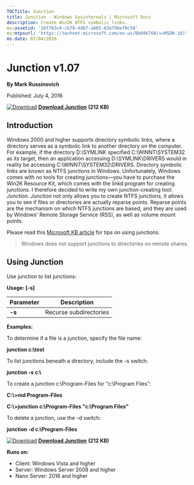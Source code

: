 ```yaml
--- 
TOCTitle: Junction
title: Junction - Windows Sysinternals | Microsoft Docs
description: Create Win2K NTFS symbolic links.
ms:assetid: '16f763c0-cb78-4d67-a865-63e79bef0c58'
ms:mtpsurl: 'https://technet.microsoft.com/en-us/Bb896768(v=MSDN.10)'
ms.date: 07/04/2016
---
```


Junction v1.07
==============

**By Mark Russinovich**

Published: July 4, 2016

[![Download](/media/landing/sysinternals/download_sm.png)](https://download.sysinternals.com/files/Junction.zip) [**Download Junction**](https://download.sysinternals.com/files/Junction.zip) **(212 KB)**


## Introduction

Windows 2000 and higher supports directory symbolic links, where a
directory serves as a symbolic link to another directory on the
computer. For example, if the directory D:\\SYMLINK specified
C:\\WINNT\\SYSTEM32 as its target, then an application accessing
D:\\SYMLINK\\DRIVERS would in reality be accessing
C:\\WINNT\\SYSTEM32\\DRIVERS. Directory symbolic links are known as NTFS
junctions in Windows. Unfortunately, Windows comes with no tools for
creating junctions—you have to purchase the Win2K Resource Kit, which
comes with the linkd program for creating junctions. I therefore decided
to write my own junction-creating tool: *Junction*. *Junction* not only
allows you to create NTFS junctions, it allows you to see if files or
directories are actually reparse points. Reparse points are the
mechanism on which NTFS junctions are based, and they are used by
Windows' Remote Storage Service (RSS), as well as volume mount points.

Please read this [Microsoft KB
article](http://support.microsoft.com/?kbid=205524) for tips on using
junctions.

> Windows does not support junctions to directories on remote shares.

## Using Junction

Use junction to list junctions:

**Usage: \[-s\]**

|Parameter  |Description  |
|---------|---------|
| **-s**  | Recurse subdirectories |

**Examples:**

To determine if a file is a junction, specify the file name:

**junction c:\\test**

To list junctions beneath a directory, include the –s switch:

**junction -s c:\\**

To create a junction c:\\Program-Files for "c:\\Program Files":

**C:\\&gt;md Program-Files**

**C:\\&gt;junction c:\\Program-Files "c:\\Program Files"**

To delete a junction, use the –d switch:

**junction -d c:\\Program-Files**


[![Download](/media/landing/sysinternals/download_sm.png)](https://download.sysinternals.com/files/Junction.zip) [**Download Junction**](https://download.sysinternals.com/files/Junction.zip) **(212 KB)**

**Runs on:**

-   Client: Windows Vista and higher
-   Server: Windows Server 2008 and higher
-   Nano Server: 2016 and higher



